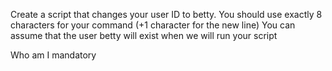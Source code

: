Create a script that changes your user ID to betty. You should use exactly 8 characters for your command (+1 character for the new line) You can assume that the user betty will exist when we will run your script



Who am I mandatory
